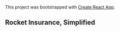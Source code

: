 This project was bootstrapped with [Create React App](https://github.com/facebook/create-react-app).
## Rocket Insurance, Simplified